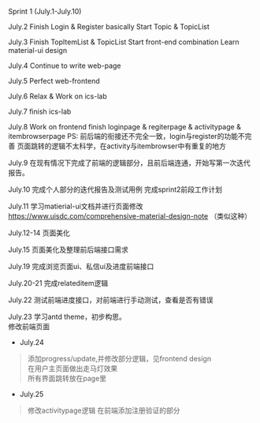 Sprint 1 (July.1-July.10)

  July.2
    Finish Login & Register basically
    Start Topic & TopicList 
  
  July.3
    Finish TopItemList & TopicList
    Start front-end combination 
    Learn material-ui design   
    
  July.4
    Continue to write web-page 
    
  July.5
    Perfect web-frontend
    
  July.6
    Relax & Work on ics-lab
    
  July.7
    finish ics-lab
    
  July.8
    Work on frontend
    finish loginpage & regiterpage & activitypage & itembrowserpage
    PS:
    前后端的衔接还不完全一致，login与register的功能不完善
    页面跳转的逻辑不太科学，在activity与itembrowser中有重复的地方
    
  July.9
    在现有情况下完成了前端的逻辑部分，且前后端连通，开始写第一次迭代报告。
  
  July.10
    完成个人部分的迭代报告及测试用例
    完成sprint2前段工作计划
    
  July.11
    学习matierial-ui文档并进行页面修改
    https://www.uisdc.com/comprehensive-material-design-note （类似这种）
    
  July.12-14
    页面美化
    
  July.15
    页面美化及整理前后端接口需求
    
  July.19
    完成浏览页面ui、私信ui及进度前端接口
    
  July.20-21
    完成relateditem逻辑
    
  July.22
    测试前端进度接口，对前端进行手动测试，查看是否有错误
    
  July.23
    学习antd theme，初步构思。<br/>
    修改前端页面
    
* July.24<br/>  
>添加progress/update,并修改部分逻辑，见frontend design  <br/>
>在用户主页面做出走马灯效果<br/>
>所有界面跳转放在page里

* July.25<br/>
>修改activitypage逻辑
>在前端添加注册验证的部分

    
    
